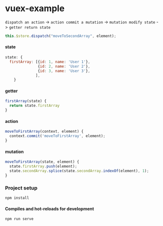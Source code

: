 # vuex-example
`dispatch an action` -> `action commit a mutation` -> `mutation modify state` -> `getter return state`


```javascript
this.$store.dispatch("moveToSecondArray", element);


```
#### state
```javascript
state: {
  firstArray: [{id: 1, name: 'User 1'},
               {id: 2, name: 'User 2'},
               {id: 3, name: 'User 3'},
              ],
    }
```

#### getter
```javascript
firstArray(state) {
  return state.firstArray
}
```

#### action
```javascript
moveToFirstArray(context, element) {
  context.commit('moveToFirstArray', element);
}
```

#### mutation
```javascript
moveToFirstArray(state, element) {
  state.firstArray.push(element);
  state.secondArray.splice(state.secondArray.indexOf(element), 1);
}
```

### Project setup
```
npm install
```

#### Compiles and hot-reloads for development
```
npm run serve
```

